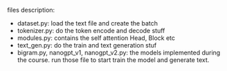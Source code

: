files description:
- dataset.py: load the text file and create the batch
- tokenizer.py: do the token encode and decode stuff
- modules.py: contains the self attention Head, Block etc
- text_gen.py: do the train and text generation stuf
- bigram.py, nanogpt_v1, nanogpt_v2.py: the models implemented during the course. run those file to start train the model and generate text.